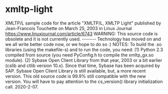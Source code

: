 # xmltp-light
XMLTP/L sample code for the article "XMLTP/L, XMLTP Light"
published by Jean-Francois Touchette
on March 25, 2003 in Linux Journal
https://www.linuxjournal.com/article/6743
WARNING: This source code is obsolete and it is not currently used.
-------  Technology has moved on and we all write better code now, or we hope to do so :)
NOTES: To build the .so libraries (using the makefile-s) and to run the code, you need:
(1) Python 2.3 compiled from source (you need PyConfig.h to compile the xmltp_gx.so module).
(2) Sybase Open Client Library from that year, 2003 or a bit earlier (cslib and ctlib version 10.x).
Since that time, Sybase has been acquired by SAP. 
Sybase Open Client Library is still available, but, a more recent version.
This old source code is 99.9% still compatible with the new version.
You will have to pay attention to the cs_version() library initialization call.
2020-2-07.
